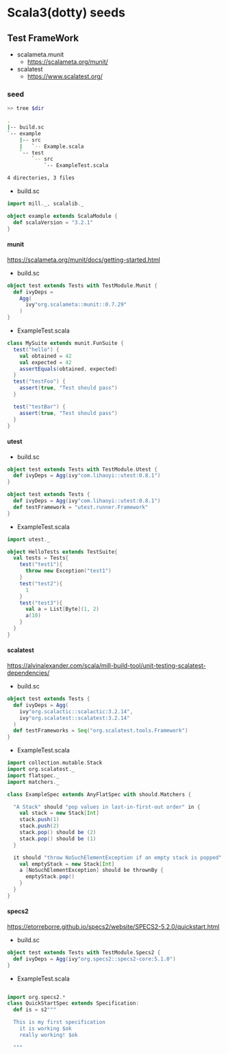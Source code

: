 # Scala3(dotty) seeds

## Test FrameWork

- scalameta.munit
  - https://scalameta.org/munit/
- scalatest
  - https://www.scalatest.org/

### seed

```bash
>> tree $dir

.
|-- build.sc
`-- example
    |-- src
    |   `-- Example.scala
    `-- test
        `-- src
            `-- ExampleTest.scala

4 directories, 3 files
```

- build.sc

```scala
import mill._, scalalib._

object example extends ScalaModule {
  def scalaVersion = "3.2.1"
}
```

#### munit

  https://scalameta.org/munit/docs/getting-started.html

- build.sc

```scala
object test extends Tests with TestModule.Munit {
  def ivyDeps =
    Agg(
      ivy"org.scalameta::munit::0.7.29"
    )
}
```

- ExampleTest.scala

```scala
class MySuite extends munit.FunSuite {
  test("hello") {
    val obtained = 42
    val expected = 42
    assertEquals(obtained, expected)
  }
  test("testFoo") {
    assert(true, "Test should pass")
  }

  test("testBar") {
    assert(true, "Test should pass")
  }
}
```

#### utest

- build.sc

```scala
object test extends Tests with TestModule.Utest {
  def ivyDeps = Agg(ivy"com.lihaoyi::utest:0.8.1")
}
```

```scala
object test extends Tests {
  def ivyDeps = Agg(ivy"com.lihaoyi::utest:0.8.1")
  def testFramework = "utest.runner.Framework"
}
```

- ExampleTest.scala

```scala
import utest._

object HelloTests extends TestSuite{
  val tests = Tests{
    test("test1"){
      throw new Exception("test1")
    }
    test("test2"){
      1
    }
    test("test3"){
      val a = List[Byte](1, 2)
      a(10)
    }
  }
}
```

#### scalatest

  https://alvinalexander.com/scala/mill-build-tool/unit-testing-scalatest-dependencies/

- build.sc

```scala
object test extends Tests {
  def ivyDeps = Agg(
    ivy"org.scalactic::scalactic:3.2.14",
    ivy"org.scalatest::scalatest:3.2.14"
  )
  def testFrameworks = Seq("org.scalatest.tools.Framework")
}
```

- ExampleTest.scala

```scala
import collection.mutable.Stack
import org.scalatest._
import flatspec._
import matchers._

class ExampleSpec extends AnyFlatSpec with should.Matchers {

  "A Stack" should "pop values in last-in-first-out order" in {
    val stack = new Stack[Int]
    stack.push(1)
    stack.push(2)
    stack.pop() should be (2)
    stack.pop() should be (1)
  }

  it should "throw NoSuchElementException if an empty stack is popped" in {
    val emptyStack = new Stack[Int]
    a [NoSuchElementException] should be thrownBy {
      emptyStack.pop()
    }
  }
}
```

#### specs2

  https://etorreborre.github.io/specs2/website/SPECS2-5.2.0/quickstart.html

- build.sc

```scala
object test extends Tests with TestModule.Specs2 {
  def ivyDeps = Agg(ivy"org.specs2::specs2-core:5.1.0")
}
```

- ExampleTest.scala

```scala

import org.specs2.*
class QuickStartSpec extends Specification:
  def is = s2"""

  This is my first specification
    it is working $ok
    really working! $ok

  """
```
